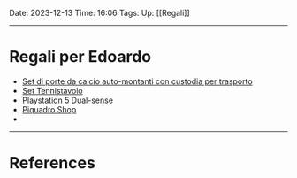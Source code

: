 Date: 2023-12-13
Time: 16:06
Tags:
Up: [[Regali]]

---
# Regali per Edoardo

- [Set di porte da calcio auto-montanti con custodia per trasporto](https://www.amazon.it/AmazonBasics-calcio-automontanti-custodia-trasporto/dp/B0758BKVL5/ref=sr_1_1_ffob_sspa?__mk_it_IT=%C3%85M%C3%85%C5%BD%C3%95%C3%91&crid=3QM5HRHGJ4HFI&keywords=porta%2Bda%2Bcalcio&qid=1704724803&sprefix=porta%2Bda%2Bcalcio%2Caps%2C124&sr=8-1-spons&sp_csd=d2lkZ2V0TmFtZT1zcF9hdGY&th=1)
- [Set Tennistavolo](https://www.amazon.it/Joola-54810-Set-Tennistavolo-Unisex/dp/B003HC8HTE/ref=sr_1_5?__mk_it_IT=%C3%85M%C3%85%C5%BD%C3%95%C3%91&crid=2OJWSH7M7Y709&keywords=racchetta%2Bping%2Bpong&qid=1704724536&sprefix=racchetta%2Bping%2Bpong%2Caps%2C106&sr=8-5&th=1)
- [Playstation 5 Dual-sense](https://www.amazon.it/Playstation-5-Dualsense-Cobalt-Blue/dp/B0CJYB56BF/ref=sr_1_2?__mk_it_IT=%C3%85M%C3%85%C5%BD%C3%95%C3%91&crid=1B4REK4UBUGUL&keywords=controller+ps5&qid=1704723711&sprefix=controlle+ps5%2Caps%2C112&sr=8-2)
- [Piquadro Shop](https://www.piquadro.com/)
- 

---
# References
